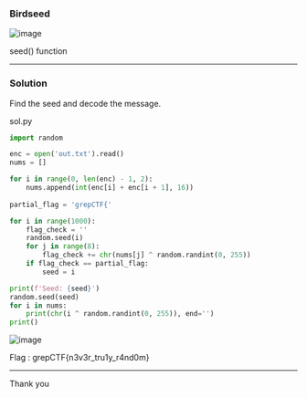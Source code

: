 ### Birdseed

![image](https://user-images.githubusercontent.com/95117634/230303137-323105cd-7559-40ab-9b6a-bfae60d544a0.png)

seed() function

---

### Solution

Find the seed and decode the message.

sol.py
```py
import random

enc = open('out.txt').read()
nums = []

for i in range(0, len(enc) - 1, 2):
    nums.append(int(enc[i] + enc[i + 1], 16))
    
partial_flag = 'grepCTF{'

for i in range(1000):
    flag_check = ''
    random.seed(i)
    for j in range(8):
        flag_check += chr(nums[j] ^ random.randint(0, 255))
    if flag_check == partial_flag:
        seed = i

print(f'Seed: {seed}')
random.seed(seed)    
for i in nums:
    print(chr(i ^ random.randint(0, 255)), end='')
print()
```

![image](https://user-images.githubusercontent.com/95117634/230302624-148f1f4b-95b9-4aee-ad16-c9f09a900b65.png)

Flag : grepCTF{n3v3r_tru1y_r4nd0m}

---

Thank you
